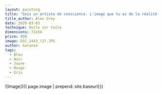 ```yaml
---
layout: painting
title: "Sois un artiste de conscience. L'image que tu as de la réalité est la plus importante de tes créations. Rend-la puissamment et profondément Magnifique." 
title_author: Alex Grey
date: 2020-03-03
technique: Huile sur toile
dimensions: 73x54
price: 450
image: DSC_1443_(2).JPG
author: Garanse
tags:
  - Bleu
  - Noir
  - Jaune
  - Rouge
  - Gris
---
```

![Image]({{ page.image | prepend: site.baseurl}})